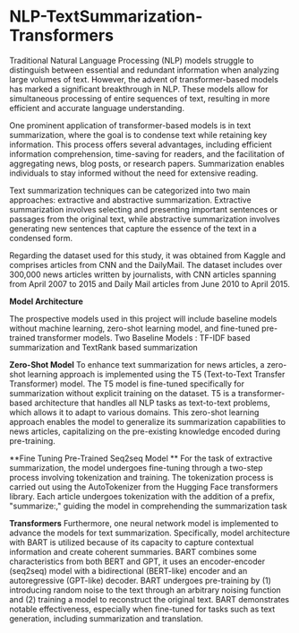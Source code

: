 # NLP-TextSummarization-Transformers
Traditional Natural Language Processing (NLP) models struggle to distinguish between essential and redundant information when analyzing large volumes of text. However, the advent of transformer-based models has marked a significant breakthrough in NLP. These models allow for simultaneous processing of entire sequences of text, resulting in more efficient and accurate language understanding.

One prominent application of transformer-based models is in text summarization, where the goal is to condense text while retaining key information. This process offers several advantages, including efficient information comprehension, time-saving for readers, and the facilitation of aggregating news, blog posts, or research papers. Summarization enables individuals to stay informed without the need for extensive reading.

Text summarization techniques can be categorized into two main approaches: extractive and abstractive summarization. Extractive summarization involves selecting and presenting important sentences or passages from the original text, while abstractive summarization involves generating new sentences that capture the essence of the text in a condensed form.

Regarding the dataset used for this study, it was obtained from Kaggle and comprises articles from CNN and the DailyMail. The dataset includes over 300,000 news articles written by journalists, with CNN articles spanning from April 2007 to 2015 and Daily Mail articles from June 2010 to April 2015.

**Model Architecture**

The prospective models used in this project will include baseline models without machine learning, zero-shot learning model, and fine-tuned pre-trained transformer models.
Two Baseline Models :
TF-IDF based summarization and TextRank based summarization

**Zero-Shot Model**
To enhance text summarization for news articles, a zero-shot learning approach is implemented using the T5 (Text-to-Text Transfer Transformer) model. The T5 model is fine-tuned specifically for summarization without explicit training on the dataset. T5 is a transformer-based architecture that handles all NLP tasks as text-to-text problems, which allows it to adapt to various domains. This zero-shot learning approach enables the model to generalize its summarization capabilities to news articles, capitalizing on the pre-existing knowledge encoded during pre-training.

**Fine Tuning Pre-Trained Seq2seq Model **
For the task of extractive summarization, the model undergoes fine-tuning through a two-step process involving tokenization and training. The tokenization process is carried out using the AutoTokenizer from the Hugging Face transformers library. Each article undergoes tokenization with the addition of a prefix, "summarize:," guiding the model in comprehending the summarization task

**Transformers**
Furthermore, one neural network model is implemented to advance the models for text summarization.  Specifically, model architecture with BART is utilized because of its capacity to capture contextual information and create coherent summaries.  BART combines some characteristics from both BERT and GPT, it uses an encoder-encoder (seq2seq) model with a bidirectional (BERT-like) encoder and an autoregressive (GPT-like) decoder. BART undergoes pre-training by (1) introducing random noise to the text through an arbitrary noising function and (2) training a model to reconstruct the original text. BART demonstrates notable effectiveness, especially when fine-tuned for tasks such as text generation, including summarization and translation.


